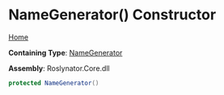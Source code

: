 # NameGenerator\(\) Constructor

[Home](../../../README.md)

**Containing Type**: [NameGenerator](../README.md)

**Assembly**: Roslynator\.Core\.dll

```csharp
protected NameGenerator()
```

